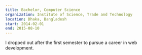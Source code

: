 ```yaml
---
title: Bachelor, Computer Science
organization: Institute of Science, Trade and Technology
location: Dhaka, Bangladesh
start: 2014-02-01
end: 2015-08-10
---
```


I dropped out after the first semester to pursue a career in web development.
